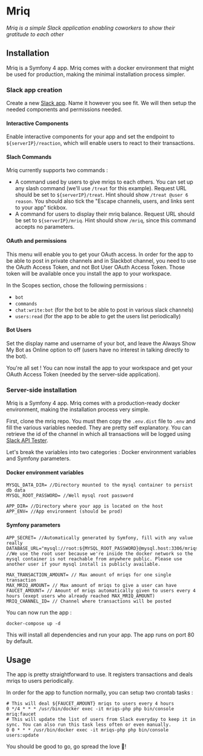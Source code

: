 # Mriq

_Mriq is a simple Slack application enabling coworkers to show their gratitude to each other_

## Installation

Mriq is a Symfony 4 app. Mriq comes with a docker environment that might be used for production, making the minimal installation process simpler.

### Slack app creation

Create a new [Slack app](https://api.slack.com/apps). Name it however you see fit. We will then setup the needed components and permissions needed.

#### Interactive Components
Enable interactive components for your app and set the endpoint to `${serverIP}/reaction`, which will enable users to react to their transactions.

#### Slach Commands
Mriq currently supports two commands : 
- A command used by users to give mriqs to each others. You can set up any slash command (we'll use `/treat` for this example). Request URL should be set to `${serverIP}/treat`. Hint should show `/treat @user 6 reason`. You should also tick the "Escape channels, users, and links sent to your app" tickbox.
- A command for users to display their mriq balance. Request URL should be set to `${serverIP}/mriq`. Hint should show `/mriq`, since this command accepts no parameters.

#### OAuth and permissions 

This menu will enable you to get your OAuth access. In order for the app to be able to post in private channels and in Slackbot channel, you need to use the OAuth Access Token, and not Bot User OAuth Access Token. Those token will be available once you install the app to your workspace.

In the Scopes section, chose the following permissions :
- `bot`
- `commands`
- `chat:write:bot` (for the bot to be able to post in various slack channels)
- `users:read` (for the app to be able to get the users list periodically)

#### Bot Users
Set the display name and username of your bot, and leave the Always Show My Bot as Online option to off (users have no interest in talking directly to the bot).

You're all set ! You can now install the app to your workspace and get your OAuth Access Token (needed by the server-side application).

### Server-side installation

Mriq is a Symfony 4 app. Mriq comes with a production-ready docker environment, making the installation process very simple.

First, clone the mriq repo. You must then copy the `.env.dist` file to `.env` and fill the various variables needed. They are pretty self explanatory. You can retrieve the id of the channel in which all transactions will be logged using [Slack API Tester](https://api.slack.com/methods/channels.list/test).

Let's break the variables into two categories : Docker environment variables and Symfony parameters.

#### Docker environment variables 

```
MYSQL_DATA_DIR= //Directory mounted to the mysql container to persist db data
MYSQL_ROOT_PASSWORD= //Well mysql root password

APP_DIR= //Directory where your app is located on the host
APP_ENV= //App environment (should be prod)
```

#### Symfony parameters

```
APP_SECRET= //Automatically generated by Symfony, fill with any value really
DATABASE_URL="mysql://root:${MYSQL_ROOT_PASSWORD}@mysql.host:3306/mriqs" //We use the root user because we're inside the docker network so the mysql container is not reachable from anywhere public. Please use another user if your mysql install is publicly available.

MAX_TRANSACTION_AMOUNT= // Max amount of mriqs for one single transaction
MAX_MRIQ_AMOUNT= // Max amount of mriqs to give a user can have
FAUCET_AMOUNT= // Amount of mriqs automatically given to users every 4 hours (exept users who already reached MAX_MRIQ_AMOUNT)
MRIQ_CHANNEL_ID= // Channel where transactions will be posted
```

You can now run the app :
```
docker-compose up -d
```
This will install all dependencies and run your app. The app runs on port 80 by default.

## Usage

The app is pretty straightforward to use. It registers transactions and deals mriqs to users periodically.

In order for the app to function normally, you can setup two crontab tasks : 
```
# This will deal ${FAUCET_AMOUNT} mriqs to users every 4 hours
0 */4 * * * /usr/bin/docker exec -it mriqs-php php bin/console mriq:faucet
# This will update the list of users from Slack everyday to keep it in sync. You can also run this task less often or even manually.
0 0 * * * /usr/bin/docker exec -it mriqs-php php bin/console users:update
```

You should be good to go, go spread the love 💌!

